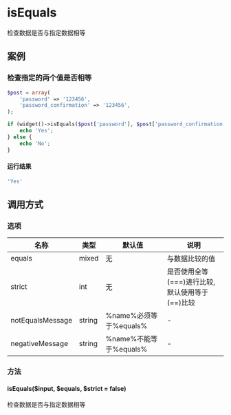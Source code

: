 isEquals
========

检查数据是否与指定数据相等

案例
----

### 检查指定的两个值是否相等
```php
$post = array(
    'password' => '123456',
    'password_confirmation' => '123456',
);

if (widget()->isEquals($post['password'], $post['password_confirmation'])) {
    echo 'Yes';
} else {
    echo 'No';
}
```

#### 运行结果
```php
'Yes'
```

调用方式
--------

### 选项

| 名称              | 类型    | 默认值                   | 说明                                             |
|-------------------|---------|--------------------------|--------------------------------------------------|
| equals            | mixed   | 无                       | 与数据比较的值                                   |
| strict            | int     | 无                       | 是否使用全等(===)进行比较,默认使用等于(==)比较   |
| notEqualsMessage  | string  | %name%必须等于%equals%   | -                                                |
| negativeMessage   | string  | %name%不能等于%equals%   | -                                                |

### 方法

#### isEquals($input, $equals, $strict = false)
检查数据是否与指定数据相等

